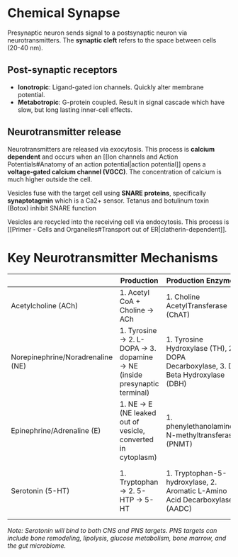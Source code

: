 # Chemical Synapse
Presynaptic neuron sends signal to a postsynaptic neuron via neurotransmitters. The **synaptic cleft** refers to the space between cells (20-40 nm).
## Post-synaptic receptors
- **Ionotropic**: Ligand-gated ion channels. Quickly alter membrane potential.
- **Metabotropic**: G-protein coupled. Result in signal cascade which have slow, but long lasting inner-cell effects.
## Neurotransmitter release
Neurotransmitters are released via exocytosis. This process is **calcium dependent** and occurs when an [[Ion channels and Action Potentials#Anatomy of an action potential|action potential]] opens a **voltage-gated calcium channel (VGCC)**. The concentration of calcium is much higher outside the cell.

Vesicles fuse with the target cell using **SNARE proteins**, specifically **synaptotagmin** which is a Ca2+ sensor. Tetanus and botulinum toxin (Botox) inhibit SNARE function

Vesicles are recycled into the receiving cell via endocytosis. This process is [[Primer - Cells and Organelles#Transport out of ER|clatherin-dependent]]. 
# Key Neurotransmitter Mechanisms
|                                   | Production                                                                  | Production Enzymes                                                                | Release                                              | Recycling/Degradation                                        |
| --------------------------------- | --------------------------------------------------------------------------- | --------------------------------------------------------------------------------- | ---------------------------------------------------- | ------------------------------------------------------------ |
| Acetylcholine (ACh)               | 1. Acetyl CoA + Choline → ACh                                               | 1. Choline AcetylTransferase (ChAT)                                               | ACh vesicle transporter (Ca2+ mediated)              | Acetylcholine Esterase (AchE)                                |
| Norepinephrine/Noradrenaline (NE) | 1. Tyrosine → 2. L-DOPA → 3. dopamine → NE (inside presynaptic terminal) | 1. Tyrosine Hydroxylase (TH), 2. DOPA Decarboxylase, 3. DA Beta Hydroxylase (DBH) | Monoamine vesicle transporter (VMAT) (Ca2+ mediated) | Monoamine oxidase (MAO), catechol-O-methyltransferase (COMT) |
| Epinephrine/Adrenaline (E)        | 1. NE → E  (NE leaked out of vesicle, converted in cytoplasm)              | 1. phenylethanolamine-N-methyltransferase (PNMT)                                  | Monoamine vesicle transporter (VMAT) (Ca2+ mediated) | Monoamine oxidase (MAO), catechol-O-methyltransferase (COMT) |
| Serotonin (5-HT)                  | 1. Tryptophan → 2. 5-HTP → 5-HT                                           | 1. Tryptophan-5-hydroxylase, 2. Aromatic L-Amino Acid Decarboxylase (AADC)        | Monoamine vesicle transporter (VMAT) (Ca2+ mediated) | Monoamine oxidase (MAO)                                      |

*Note: Serotonin will bind to both CNS and PNS targets. PNS targets can include bone remodeling, lipolysis, glucose metabolism, bone marrow, and the gut microbiome.*
